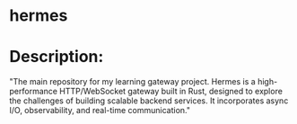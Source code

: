 # hermes

# Description: 
"The main repository for my learning gateway project. Hermes is a high-performance HTTP/WebSocket gateway built in Rust, designed to explore the challenges of building scalable backend services. It incorporates async I/O, observability, and real-time communication."
